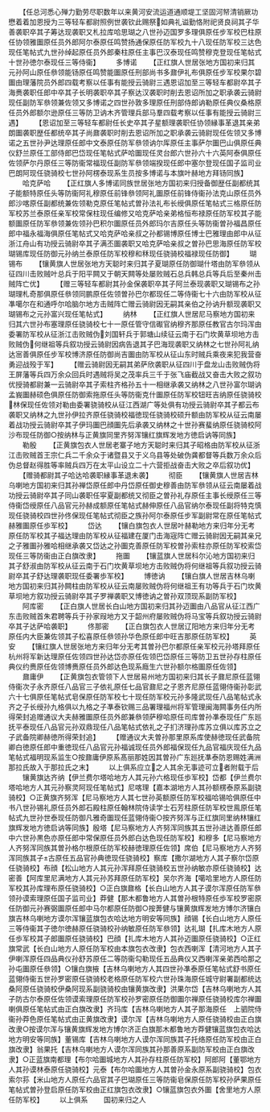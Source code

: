 <!-- { "loadSidebar": true } -->
　　【任总河悉心殚力勤劳尽职数年以来黄河安流运道通顺堤工坚固河帑清销厥功懋着着加恩授为三等轻车都尉照例世袭钦此赐祭如典礼谥勤恪附祀贤良祠其子华善袭职卒其子筹达现袭职又札拉库哈思瑚之八世孙迈国罗多理俱原任步军校巴柱原任协领雅圗原任员外郎阿尔泰原任鸣赞扬通保原任防军校九十八现任防军校三达色现任笔帖式九世孙绰起原任员外郎秦柱原任主事巴汉泰现任鸣赞穆克登现任笔帖式十世孙徳尔泰现任三等侍衞】
　　多博诺
　　【正红旗人世居张地方国初来归其元孙阿山原任叅领能钖原任鸣赞能圗原任刑部尚书多鼐伊礼布俱原任步军校果尔碧圗由理藩院员外郎四载考察以任事有能授云骑尉三遇恩诏加至三等轻车都尉卒其子海赉袭职任郎中卒其子长明袭职卒其子察达汉袭职时削去恩诏所加之职承袭云骑尉现任副防军叅领兼佐领又多博诺之四世孙敦多理原任刑部侍郎讷勒原任典仪桑格原任员外郎额尔逊原任三等防卫讷木齐管理兵部马羣四载考察以任事有能授云骑尉三遇】
　　【恩诏加至三等轻车都尉任长史卒其子星额理袭职任协领縁事革退其亲弟朗圗袭职歴任都统卒其子尚鼐袭职时削去恩诏所加之职承袭云骑尉现任佐领又多博诺之五世孙尹达理原任郎中文泰原任防军叅领讷尔厍原任主事萨尔圗巴山俱原任典仪舒兰原任工部侍郎巴岱现任笔帖式萨哈圗现任灵台郎六世孙六十六英阿泰俱原任佐领萨尔丹原任三等防衞常福现任副防军叅领端揆现任郎中塞尔登现任国子监司业巴朗阿现任骁骑校七世孙阿楞泰现系生员按多博诺与本旗叶赫地方拜钖同族】
　　哈克萨哈
　　【正红旗人多博诺同族世居张地方国初来归授备御歴任副都统其子能额特原任头等防衞阿礼穆原任前锋叅领阿礼圗原任前锋侍衞孙法克山原任员外郎沙喀原任副都统兼佐领勒克原任笔帖式曽孙法礼布长绶俱原任笔帖式三格原任防军校苏兰泰原任亲军校常保柱现任编修又哈克萨哈亲弟格恒布禄原任防军校其子能额圗原任防军叅领兼佐领孙巴积尔圗原任员外郎玛尔吉原任头等防衞曽孙福昌原任郎中福永福海俱原任笔帖式又哈克萨哈亲叔之孙都锡博原任博士巴雅理由郎中从征浙江舟山有功授云骑尉卒其子满丕圗袭职又哈克萨哈亲叔之曽孙巴思海原任防军校瑚锡库现任防御元孙纳兰泰原任防军校穆和秝现任骁骑校福禄现任防御】
　　瑚锡布
　　【镶黄旗人世居张地方天聪时来归其子夏瑚原任防御瑚什塔由防军叅领从征四川击败贼叶总兵于阳平闗又于朝天闗等处屡败贼石总兵韩总兵等兵后至秦州击贼阵亡优】
　　【赠三等轻车都尉其孙金保袭职卒其子阿兰泰现袭职又瑚锡布之孙瑚理札奇那俱原任叅领同鹏原任佐领曽孙巴尔都现任二等侍衞七十六由防军校从征凖噶尔在和通呼尔哈脑尔地方击贼阵亡赠云骑尉因无嗣其亲伯之孙讷升额现袭职又瑚锡布之元孙富兴现任笔帖式】
　　纳林
　　【正红旗人世居尼马察地方国初来归其六世孙布塞理原任骁骑校七十一原任管守信礟官纳穆齐那原任教官古尔玛浑由委署防军校从征浙江击败贼伪刘国轩兵于郭塘山续征云南于石门坎黄草坝地方击败贼伪何继祖等兵叙功授云骑尉因病告退其子巴海现袭职又纳林之七世孙阿礼纳达宻善俱原任步军校博济原任防御尚吉圗由防军校从征山东时贼兵乘夜来犯我营奋勇迎战殁于军】
　　【赠云骑尉因无嗣其弟萨欣袭职从征四川于盘龙山击败贼伪将王屏藩等兵四万余众回兵时遇贼将吴之茂率兵三千于张飞庙截战又奋击大败之叙功优授骑都尉兼一云骑尉卒其子索柱齐格孙五十一相继承袭又纳林之八世孙富尔瑚讷孟峩圗赫硕色俱原任防御索拖原任头等防衞克什圗原任防军校钮旺吉纳原任骁骑校林保现任佐领对勒由委署骁骑校从征江西湖广等处俱有功授云骑尉卒其子都云布袭职又纳林之九世孙伊拉齐原任骁骑校福徳现任骁骑校硕升额由防军校从征云南屡着战功授云骑尉卒其子伊玛圗巴顔圗先后承袭又纳林之十世孙赛蜚纳原任骁骑校阿沙布现任防御○按纳林与正黄旗同里齐努浑镶红旗辉发地方徳启讷等同族】
　　勒殷
　　【正黄旗包衣人世居老寨子地方天聪时来归其子昭格由防军校从征浙江击败贼首王宗仁兵二千余众于诸暨县又于义乌县等处破伪龚都督等兵数万余众后伪总督赵得胜等率贼兵四万在太平山设立二十六营拒战奋击大败之卒后叙功优】
　　【赠骑都尉其子哈达哈袭职縁事革退未袭】
　　彻臣
　　【镶黄旗人世居吉林乌喇地方国初来归其孙禅岱原任郎中丹岱原任御史穆善由防军叅领从征云南屡着战功授云骑尉卒其子同山袭职任寜夏副都统又彻臣之曽孙礼存原任主事长绶原任三等侍衞岱绶原任八品官元孙赫成额原任笔帖式赫伸原任八品官纳尔泰现任副将特克慎现任骁骑校四世孙佟保现任笔帖式彻臣之族孙阿尔泰原任步军副尉常在原任笔帖式赫雅圗原任歩军校】
　　岱达
　　【镶白旗包衣人世居叶赫勒地方来归年分无考原任防军校其子福达理由防军校从征福建在厦门击海宼阵亡赠云骑尉因无嗣其亲兄之子雅圗孙雅哈相继承袭又岱达之孙圗克善原任防军校曽孙索柱亦原任防军校索岱现任三等防衞由正白旗改隶】
　　拖圗
　　【镶蓝旗人世居科尔沁地方国初来归其子舒淑由防军校从征云南于石门坎黄草坝地方击败贼伪将何继祖等兵叙功授云骑尉卒其子舒达理袭职现任委署歩军校】
　　博徳讷
　　【镶白旗人世居吉林乌喇地方国初来归其孙闗柱由防军校从征云南屡败贼伪将何继祖王有功等兵于石门坎黄草坝地方叙功授云骑尉卒其子罗禅袭职又博徳讷之曽孙双顶现系副防军校】
　　阿库密
　　【正白旗人世居长白山地方国初来归其孙迈圗由八品官从征江西广东击败贼首朱君聘等兵于孙家叚地方又于韶州府屡败贼伪将马宝等兵叙功授云骑尉卒其子达萨哈袭职】
　　佟那密
　　【正白旗包衣人世居辽阳地方来归年分无考原任内大臣兼佐领其子松喜原任叅领孙华色原任郎中旺吉那原任防军校】
　　英安
　　【镶红旗人世居张地方来归年分无考其曽孙巴尔都原任亲军校元孙塔拜原任杭州将军新达理原任佐领四世孙达岱亦原任佐领巴岱原任三等防卫五世孙存柱原任典仪约赉原任佐领博赉原任员外郎达色现系廕生六世孙额尔格圗原任佐领】
　　鼐庸伊
　　【正黄旗包衣管领下人世居易州地方国初来归其长子鼐尼原任蓝翎侍衞次子永齐原任八品官三子依礼原任七品官鼐尼之子恩齐尼原任蓝翎侍衞孙彰武六十七俱原任笔帖式皂保原任防军校七十现任防军校元孙多隆武现任八品笔帖式永齐之子长绶孙九格俱以九格之子凖泰钦赐三品署理福州将军管理闽海闗事务任内所得荣封追赠通议大夫赫雅圗原任员外郎兼叅领萨穆哈原任司库曽孙凖泰现任广东廵抚平泰现任八品官元孙双鼎现任八品笔帖式依礼之子扪济理孙库苏立俱以库苏立之子武备院卿赫徳所得荣封追】
　　【赠通议大夫曽孙那里原系库使赫徳现任武备院卿白徳原任郎中重徳现任八品官元孙福诚现任员外郎福保现任九品官福庆现任九品笔帖式福明现系监生○按鼐庸伊原系髙丽那姓因其曽孙广东廵抚凖泰防恩赐姓满洲那拉氏故入于那拉氏之末】
　　以上俱系应立之人其余无事迹可立者附载于后
　　镶黄旗达齐纳【伊兰费尔塔哈地方人其元孙六格现任歩军校】岱都【伊兰费尔塔哈地方人其元孙察灵阿现任笔帖式】尼喀理【嘉本湖地方人其孙额楞泰原系副骁骑校】○正黄旗齐努浑【尼马察地方人其七世孙英额原任防军校福哈锡哈俱原任中书八世孙锡礼原任员外郎石殿柱原任翰林院侍读学士石芳柱原任防军校世鳯原任笔帖式九世孙世泰现任防御凡雅奇圗现任蓝翎侍衞○按齐努浑与正红旗同里纳林镶红旗辉发地方徳启讷等同族】殷塔【尼马察地方人齐努浑同族其五世孙进达善原任郎中六世孙黒色亦原任郎中常保原任员外郎白达色现任防军校】和穆多【尼马察地方人齐努浑同族其曽孙格尔根原任防军校赫徳理原任佐领】席伯【尼马察地方人齐努浑同族其子古原任五品官孙典徳现任骁骑校】察库【撒尔湖地方人其子察尔岱原任骁骑校】布顔【松山地方人其元孙浑拜原任骁骑校五世孙纳敏亦原任骁骑校】达密善【阿库里尼满地方人其元孙苏拜原任防军校】吴尔齐海【噶哈里地方人原任防军校其孙库理布原任骁骑校】○正白旗鼐格【长白山地方人其子谟尔浑原任防军叅领孙谟索理原任国子监司业】莽健【那木都鲁地方人其曽孙根特原任歩军校罗密原任防御元孙赛弼圗原任郎中马尔都原任防御○按莾健与镶黄旗辉发地方博尔济镶白旗吉林乌喇地方谟尔浑镶蓝旗包衣哈达地方明安等同族】顔锡【长白山地方人原任三等侍衞其子徳尔徳赫原任骁骑校孙纳敏原任防军叅领】达礼瑚【扎库木地方人原任歩军校其子郎圗原任骁骑校】巴顔【扎库木地方人其孙迈圗原任骁骑校】○正红旗常武【长白山地方人原任防军校由本旗包衣改隶】包衣西喇浑【清河地方人其子伊喇浑原任四品典仪孙舒苏原任二等防衞勾勒现任五品典仪又西喇浑亲弟西哈那之孙屯圗原任叅领】○镶白旗掖【吉林乌喇地方人其四世孙凖泰原任笔帖式舒书原任蓝翎侍衞五世孙罗密原任骁骑校老格原任防军校六世孙珠海原任城守尉署副都统达桑阿原任骁骑校伊桑阿现系副骁骑校由镶黄旗改隶】洪果尔岱【吉林乌喇地方人其子防古尔泰原任佐领谟索理原任防军校孙罗密原任防御圗尔禅原任骁骑校库尔禅圗喇俱原任笔帖式由正白旗改隶】齐玛库【吉林乌喇地方人其子那海原任　上驷院侍衞孙莽色原任笔帖式由正黄旗改隶】谟尔浑【吉林乌喇地方人原任骁骑校由正白旗改隶○按谟尔浑与镶黄旗辉发地方博尔济正白旗那木都鲁地方莽健镶蓝旗包衣哈达地方明安等同族】董锡库【吉林乌喇地方人谟尔浑同族其子托络原任防军校由正白旗改隶】翁果托【吉林乌喇地方人谟尔浑同族其孙那善原系副防军校由正白旗改隶】○正蓝旗南都理【布尔哈圗城地方人其孙存柱原任防军校】阿郎阿【董鄂地方人其孙谟林泰原任骁骑校】元泰【布尔哈圗地方人其曽孙金永原系副骁骑校】包衣索尔荪【米山地方人原任六品官其子巴瑚原任三等防衞皂保原任防军校孙萨果原任笔帖式曽孙登启原任防军校由正红旗包衣改隶】○镶蓝旗包衣外圗【舍里地方人原任防军校】
　　以上俱系
　　国初来归之人
